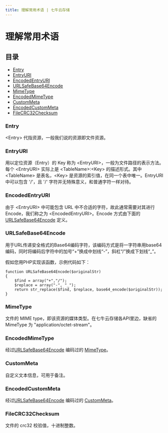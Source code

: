 ```yaml
---
title: 理解常用术语 | 七牛云存储
---
```


# 理解常用术语

## 目录

- [Entry](#Entry)
- [EntryURI](#EntryURI)
- [EncodedEntryURI](#EncodedEntryURI)
- [URLSafeBase64Encode](#URLSafeBase64Encode)
- [MimeType](#MimeType)
- [EncodedMimeType](#EncodedMimeType)
- [CustomMeta](#CustomMeta)
- [EncodedCustomMeta](#EncodedCustomMeta)
- [FileCRC32Checksum](#FileCRC32Checksum)

<a name="Entry"></a>

### Entry

\<Entry\> 代指资源，一般我们说的资源即文件资源。

<a name="EntryURI"></a>

### EntryURI

用以定位资源（Entry）的 Key 称为 \<EntryURI\>，一般为文件路径的表示方法。每个 \<EntryURI\> 实际上是 \<TableName\>:\<Key\> 的描述形式。其中 \<TableName\> 是表名，\<Key\> 是资源的索引值，在同一个表中唯一。EntryURI 中可以包含 '/'，且 '/' 字符并无特殊意义，和普通字符一样对待。

<a name="EncodedEntryURI"></a>

### EncodedEntryURI

由于 \<EntryURI\> 中可能包含 URL 中不合适的字符，故此通常需要对其进行 Encode，我们称之为 \<EncodedEntryURI\>。Encode 方式由下面的 [URLSafeBase64Encode](#URLSafeBase64Encode) 定义。

<a name="URLSafeBase64Encode"></a>

### URLSafeBase64Encode

用于URL传递安全格式的Base64编码字符，该编码方式是将一字符串用base64编码，同时将编码后字符中的加号“+”换成中划线“-”，斜杠“/”换成下划线“_”。

假如您用PHP实现该函数，示例代码如下：

    function URLSafeBase64Encode($originalStr)
    {
        $find = array("+","/");
        $replace = array("-", "_");
        return str_replace($find, $replace, base64_encode($originalStr));
    }

<a name="MimeType"></a>

### MimeType

文件的 MIME type，即该资源的媒体类型。在七牛云存储各API里边，缺省的 MimeType 为 "application/octet-stream"。

<a name="EncodedMimeType"></a>

### EncodedMimeType

经过[URLSafeBase64Encode](#URLSafeBase64Encode) 编码过的 [MimeType](#MimeType)。

<a name="CustomMeta"></a>

### CustomMeta

自定义文本信息，可用于备注。

<a name="EncodedCustomMeta"></a>

### EncodedCustomMeta

经过[URLSafeBase64Encode](#URLSafeBase64Encode) 编码过的 [CustomMeta](#CustomMeta)。

<a name="FileCRC32Checksum"></a>

### FileCRC32Checksum

文件的 crc32 校验值，十进制整数。
